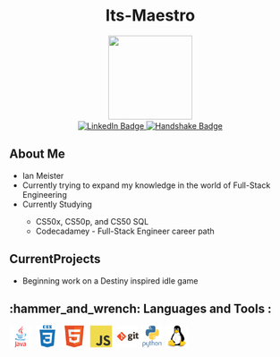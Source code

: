 <div id="header" align="center">
  <h1>Its-Maestro</h1>
  <img src="" width="150" height="150"/>
  <div id="badges">
  <a href="https://www.linkedin.com/in/ian-meister-a4b658228/">
    <img src="https://img.shields.io/badge/LinkedIn-blue?style=for-the-badge&logo=linkedin&logoColor=white" alt="LinkedIn Badge"/>
  </a>
  <a href="https://ecpi.joinhandshake.com/stu/users/45186388">
    <img src="https://img.shields.io/badge/handshake-green?style=for-the-badge&logo=handshake&logoColor=black" alt="Handshake Badge"/>
  </a>
</div>
</div>
<div id="mainbody" align="left">
  <h2>About Me</h2>
  <ul>
    <li>Ian Meister</li>
    <li>Currently trying to expand my knowledge in the world of Full-Stack Engineering</li>
    <li>Currently Studying</li>
    <ul>
      <li>CS50x, CS50p, and CS50 SQL</li>
      <li>Codecadamey - Full-Stack Engineer career path</li>
    </ul>
  </ul>
  <h2>CurrentProjects</h2>
    <ul>
      <li>Beginning work on a Destiny inspired idle game</li>
    </ul>
  <h2>:hammer_and_wrench: Languages and Tools :</h2>
  <div>
    <img src="https://github.com/devicons/devicon/blob/master/icons/java/java-original-wordmark.svg" title="Java" alt="Java" width="40" height="40"/>&nbsp;
    <img src="https://github.com/devicons/devicon/blob/master/icons/css3/css3-plain-wordmark.svg"  title="CSS3" alt="CSS" width="40" height="40"/>&nbsp;
    <img src="https://github.com/devicons/devicon/blob/master/icons/html5/html5-original.svg" title="HTML5" alt="HTML" width="40" height="40"/>&nbsp;
    <img src="https://github.com/devicons/devicon/blob/master/icons/javascript/javascript-original.svg" title="JavaScript" alt="JavaScript" width="40" height="40"/>&nbsp;
    <img src="https://github.com/devicons/devicon/blob/master/icons/git/git-original-wordmark.svg" title="Git" **alt="Git" width="40" height="40"/>
    <img src="https://github.com/devicons/devicon/blob/master/icons/python/python-original-wordmark.svg" title="Python" **alt="Python" width="40" height="40"/>
    <img src="https://github.com/devicons/devicon/blob/master/icons/linux/linux-original.svg" title="Linux" **alt="Linux" width="40" height="40"/>
   </div>
</div>

<!--
**itsmaestro/itsmaestro** is a ✨ _special_ ✨ repository because its `README.md` (this file) appears on your GitHub profile.

Here are some ideas to get you started:

- 🔭 I’m currently working on ...
- 🌱 I’m currently learning ...
- 👯 I’m looking to collaborate on ...
- 🤔 I’m looking for help with ...
- 💬 Ask me about ...
- 📫 How to reach me: ...
- 😄 Pronouns: ...
- ⚡ Fun fact: ...
-->
